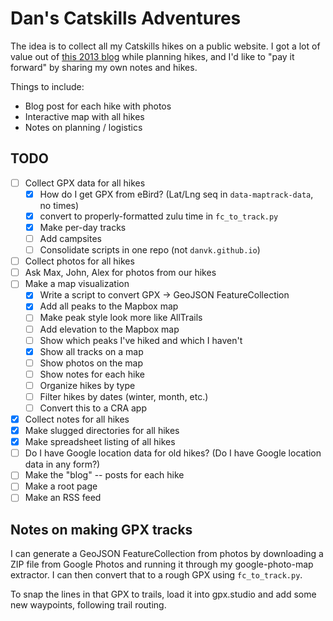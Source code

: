 # Dan's Catskills Adventures

The idea is to collect all my Catskills hikes on a public website. I got a lot of value out of [this 2013 blog][1] while planning hikes, and I'd like to "pay it forward" by sharing my own notes and hikes.

Things to include:

- Blog post for each hike with photos
- Interactive map with all hikes
- Notes on planning / logistics

## TODO

- [ ] Collect GPX data for all hikes
  - [x] How do I get GPX from eBird? (Lat/Lng seq in `data-maptrack-data`, no times)
  - [x] convert to properly-formatted zulu time in `fc_to_track.py`
  - [x] Make per-day tracks
  - [ ] Add campsites
  - [ ] Consolidate scripts in one repo (not `danvk.github.io`)
- [ ] Collect photos for all hikes
- [ ] Ask Max, John, Alex for photos from our hikes
- [ ] Make a map visualization
  - [x] Write a script to convert GPX -> GeoJSON FeatureCollection
  - [x] Add all peaks to the Mapbox map
  - [ ] Make peak style look more like AllTrails
  - [ ] Add elevation to the Mapbox map
  - [ ] Show which peaks I've hiked and which I haven't
  - [x] Show all tracks on a map
  - [ ] Show photos on the map
  - [ ] Show notes for each hike
  - [ ] Organize hikes by type
  - [ ] Filter hikes by dates (winter, month, etc.)
  - [ ] Convert this to a CRA app
- [x] Collect notes for all hikes
- [x] Make slugged directories for all hikes
- [x] Make spreadsheet listing of all hikes
- [ ] Do I have Google location data for old hikes?
      (Do I have Google location data in any form?)
- [ ] Make the "blog" -- posts for each hike
- [ ] Make a root page
- [ ] Make an RSS feed

## Notes on making GPX tracks

I can generate a GeoJSON FeatureCollection from photos by downloading a ZIP file from Google Photos and running it through my google-photo-map extractor. I can then convert that to a rough GPX using `fc_to_track.py`.

To snap the lines in that GPX to trails, load it into gpx.studio and add some new waypoints, following trail routing.

[1]: https://www.njnyhikes.com/p/map.html
